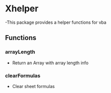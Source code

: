 # Xhelper 

-This package provides a helper functions for vba

## Functions

### arrayLength
 - Return an Array with array length info

### clearFormulas
 - Clear sheet formulas